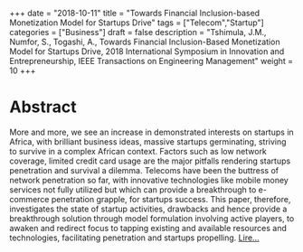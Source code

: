 +++
date = "2018-10-11"
title = "Towards Financial Inclusion-based Monetization Model for Startups Drive"
tags = ["Telecom","Startup"]
categories = ["Business"]
draft = false
description = "Tshimula, J.M., Numfor, S., Togashi, A., Towards Financial Inclusion-Based Monetization Model for Startups Drive, 2018 International Symposium in Innovation and Entrepreneurship, IEEE Transactions on Engineering Management"
weight = 10
+++

# Abstract
More and more, we see an increase in demonstrated interests on startups in Africa, with brilliant business ideas, massive startups germinating, striving to survive in a complex African context. Factors such as low network coverage, limited credit card usage are the major pitfalls rendering startups penetration and survival a dilemma. Telecoms have been the buttress of network penetration so far, with innovative technologies like mobile money services not fully utilized but which can provide a breakthrough to e-commerce penetration grapple, for startups success. This paper, therefore, investigates the state of startup activities, drawbacks and hence provide a breakthrough solution through model formulation involving active players, to awaken and redirect focus to tapping existing and available resources and technologies, facilitating penetration and startups propelling. [Lire...](https://ieeexplore.ieee.org/document/8488445)

